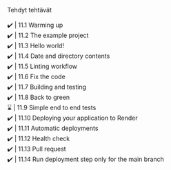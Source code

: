 Tehdyt tehtävät  <br><br>
✔️ | 11.1 Warming up <br>
✔️ | 11.2 The example project  <br>
✔️ | 11.3 Hello world! <br>
✔️ | 11.4 Date and directory contents <br>
✔️ | 11.5 Linting workflow <br>
✔️ | 11.6 Fix the code <br>
✔️ | 11.7 Building and testing <br>
✔️ | 11.8 Back to green <br>
 ⌛ | 11.9 Simple end to end tests <br>
✔️ | 11.10 Deploying your application to Render <br>
✔️ | 11.11 Automatic deployments <br>
✔️ | 11.12 Health check <br>
✔️ | 11.13 Pull request <br>
✔️ | 11.14 Run deployment step only for the main branch <br>
